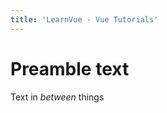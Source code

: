 ```yaml
---
title: 'LearnVue - Vue Tutorials'
---
```


# Preamble text

[//]: # 'INSERT POST-GRID --category essentials --size 3 --no-load-more'

Text in _between_ things

[//]: # 'INSERT-BLOCK @/email-footer.md'
